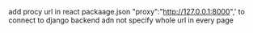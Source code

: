add procy url in react packaage.json
  "proxy":"http://127.0.0.1:8000",'
  to connect to django backend adn not specify whole url
  in every page